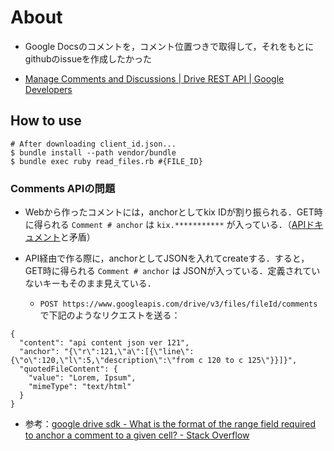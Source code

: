 # About

* Google Docsのコメントを，コメント位置つきで取得して，それをもとにgithubのissueを作成したかった

* [Manage Comments and Discussions  |  Drive REST API  |  Google Developers](https://developers.google.com/drive/v3/web/manage-comments)

## How to use

```
# After downloading client_id.json...
$ bundle install --path vendor/bundle
$ bundle exec ruby read_files.rb #{FILE_ID}
```

### Comments APIの問題

* Webから作ったコメントには，anchorとしてkix IDが割り振られる．GET時に得られる `Comment # anchor` は `kix.***********` が入っている．（[APIドキュメント](https://developers.google.com/drive/v3/reference/comments)と矛盾）
* API経由で作る際に，anchorとしてJSONを入れてcreateする．すると，GET時に得られる `Comment # anchor` は JSONが入っている．定義されていないキーもそのまま見えている．

  * `POST https://www.googleapis.com/drive/v3/files/fileId/comments` で下記のようなリクエストを送る：
```
{
  "content": "api content json ver 121",
  "anchor": "{\"r\":121,\"a\":[{\"line\":{\"o\":120,\"l\":5,\"description\":\"from c 120 to c 125\"}}]}",
  "quotedFileContent": {
    "value": "Lorem, Ipsum",
    "mimeType": "text/html"
  }
}
```

* 参考：[google drive sdk - What is the format of the range field required to anchor a comment to a given cell? - Stack Overflow](http://stackoverflow.com/questions/17735387/what-is-the-format-of-the-range-field-required-to-anchor-a-comment-to-a-given-ce)

